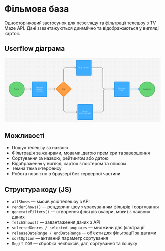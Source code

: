 # Фільмова база
Односторінковий застосунок для перегляду та фільтрації телешоу з TV Maze API. Дані завантажуються динамічно та відображаються у вигляді карток.

## Userflow діаграма
![UserflowDiagram](.github/images/UserflowDiagram.png)

## Можливості
- Пошук телешоу за назвою
- Фільтрація за жанрами, мовами, датою прем'єри та завершення
- Сортування за назвою, рейтингом або датою
- Відображення у вигляді карток з постером та описом
- Темна тема інтерфейсу
- Робота повністю в браузері без серверної частини

## Структура коду (JS)
- `allShows` — масив усіх телешоу з API
- `renderShows()` — рендеринг шоу з урахуванням фільтрів і сортування
- `generateFilters()` — створення фільтрів (жанри, мови) з наявних даних
- `fetchShows()` — завантаження даних з API
- `selectedGenres / selectedLanguages` — множини для фільтрації
- `releaseDateRange / endDateRange` — об’єкти для фільтрації за датами
- `sortOption` — активний параметр сортування
- `Події DOM` — обробка чекбоксів, дат, сортування та пошуку

